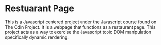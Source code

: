 # Restuarant Page
This is a Javascript centered project under the Javascript course found on The Odin Project. It is a webpage that functions as a restaurant page. This project acts as a way to exercise the Javascript topic DOM manipulation specifically dynamic rendering.

